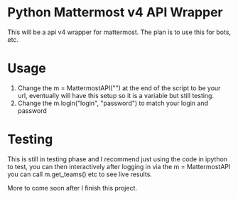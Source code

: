 # Python Mattermost v4 API Wrapper
This will be a api v4 wrapper for mattermost.  The plan is to use this for bots, etc.

# Usage
1. Change the m = MattermostAPI("") at the end of the script to be your url, eventually will have this setup so it is a variable but still testing.
2. Change the m.login("login", "password") to match your login and password

# Testing
This is still in testing phase and I recommend just using the code in ipython to test, you can then interactively after logging in via the m = MattermostAPI you can call m.get_teams() etc to see live results.

More to come soon after I finish this project.
